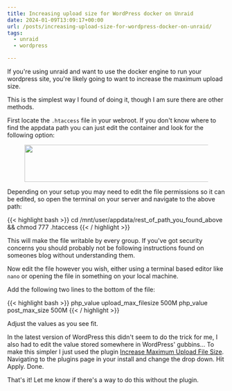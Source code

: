 ```yaml
---
title: Increasing upload size for WordPress docker on Unraid
date: 2024-01-09T13:09:17+00:00
url: /posts/increasing-upload-size-for-wordpress-docker-on-unraid/
tags:
  - unraid
  - wordpress

---
```

If you're using unraid and want to use the docker engine to run your wordpress site, you're likely going to want to increase the maximum upload size.

This is the simplest way I found of doing it, though I am sure there are other methods.

First locate the `.htaccess` file in your webroot. If you don't know where to find the appdata path you can just edit the container and look for the following option:


<figure class="wp-block-image size-large wp-duotone-duotone-1">

<img data-dominant-color="efeceb" data-has-transparency="false" style="--dominant-color: #efeceb;" loading="lazy" decoding="async" width="1024" height="86" src="https://i0.wp.com/danbaker.dev/wp-content/uploads/2024/01/Screenshot-2024-01-09-125819.png?resize=1024%2C86&#038;ssl=1" alt="" class="not-transparent wp-image-73" srcset="https://i0.wp.com/danbaker.dev/wp-content/uploads/2024/01/Screenshot-2024-01-09-125819.png?resize=1024%2C86&ssl=1 1024w, https://i0.wp.com/danbaker.dev/wp-content/uploads/2024/01/Screenshot-2024-01-09-125819.png?resize=300%2C25&ssl=1 300w, https://i0.wp.com/danbaker.dev/wp-content/uploads/2024/01/Screenshot-2024-01-09-125819.png?resize=768%2C65&ssl=1 768w, https://i0.wp.com/danbaker.dev/wp-content/uploads/2024/01/Screenshot-2024-01-09-125819.png?w=1435&ssl=1 1435w" sizes="(max-width: 1000px) 100vw, 1000px" data-recalc-dims="1" /> </figure> 

Depending on your setup you may need to edit the file permissions so it can be edited, so open the terminal on your server and navigate to the above path:

{{< highlight bash >}}
cd /mnt/user/appdata/rest_of_path_you_found_above && chmod 777 .htaccess
{{< / highlight >}}

This will make the file writable by every group. If you've got security concerns you should probably not be following instructions found on someones blog without understanding them.

Now edit the file however you wish, either using a terminal based editor like `nano` or opening the file in something on your local machine. 

Add the following two lines to the bottom of the file:

{{< highlight bash >}}
php_value upload_max_filesize 500M
php_value post_max_size 500M
{{< / highlight >}}

Adjust the values as you see fit.

In the latest version of WordPress this didn't seem to do the trick for me, I also had to edit the value stored somewhere in WordPress' gubbins&#8230; To make this simpler I just used the plugin [Increase Maximum Upload File Size][1]. Navigating to the plugins page in your install and change the drop down. Hit Apply. Done.

That's it! Let me know if there's a way to do this without the plugin.

 [1]: https://wordpress.org/plugins/upload-max-file-size/